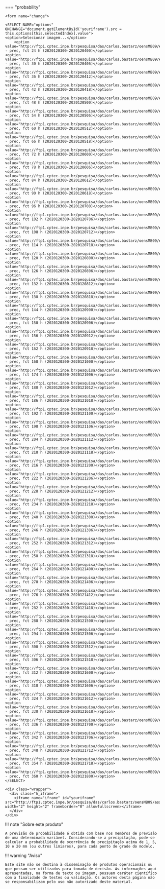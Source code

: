

=== "probability"

    <form name="change">
    
    <SELECT NAME="options" ONCHANGE="document.getElementById('youriframe').src = this.options[this.selectedIndex].value">
    <option>Selecionar imagem...</option>
        <option value="http://ftp1.cptec.inpe.br/pesquisa/das/carlos.bastarz/oensMB09/exps/gnu_singularity_m128p_p64p/prod/probability/2020120300/prec20201203002020120400.png">probability - prec, fct 24 h (2020120300-2020120400)</option>
    <option value="http://ftp1.cptec.inpe.br/pesquisa/das/carlos.bastarz/oensMB09/exps/gnu_singularity_m128p_p64p/prod/probability/2020120300/prec20201203002020120406.png">probability - prec, fct 30 h (2020120300-2020120406)</option>
    <option value="http://ftp1.cptec.inpe.br/pesquisa/das/carlos.bastarz/oensMB09/exps/gnu_singularity_m128p_p64p/prod/probability/2020120300/prec20201203002020120412.png">probability - prec, fct 36 h (2020120300-2020120412)</option>
    <option value="http://ftp1.cptec.inpe.br/pesquisa/das/carlos.bastarz/oensMB09/exps/gnu_singularity_m128p_p64p/prod/probability/2020120300/prec20201203002020120418.png">probability - prec, fct 42 h (2020120300-2020120418)</option>
    <option value="http://ftp1.cptec.inpe.br/pesquisa/das/carlos.bastarz/oensMB09/exps/gnu_singularity_m128p_p64p/prod/probability/2020120300/prec20201203002020120500.png">probability - prec, fct 48 h (2020120300-2020120500)</option>
    <option value="http://ftp1.cptec.inpe.br/pesquisa/das/carlos.bastarz/oensMB09/exps/gnu_singularity_m128p_p64p/prod/probability/2020120300/prec20201203002020120506.png">probability - prec, fct 54 h (2020120300-2020120506)</option>
    <option value="http://ftp1.cptec.inpe.br/pesquisa/das/carlos.bastarz/oensMB09/exps/gnu_singularity_m128p_p64p/prod/probability/2020120300/prec20201203002020120512.png">probability - prec, fct 60 h (2020120300-2020120512)</option>
    <option value="http://ftp1.cptec.inpe.br/pesquisa/das/carlos.bastarz/oensMB09/exps/gnu_singularity_m128p_p64p/prod/probability/2020120300/prec20201203002020120518.png">probability - prec, fct 66 h (2020120300-2020120518)</option>
    <option value="http://ftp1.cptec.inpe.br/pesquisa/das/carlos.bastarz/oensMB09/exps/gnu_singularity_m128p_p64p/prod/probability/2020120300/prec20201203002020120600.png">probability - prec, fct 72 h (2020120300-2020120600)</option>
    <option value="http://ftp1.cptec.inpe.br/pesquisa/das/carlos.bastarz/oensMB09/exps/gnu_singularity_m128p_p64p/prod/probability/2020120300/prec20201203002020120606.png">probability - prec, fct 78 h (2020120300-2020120606)</option>
    <option value="http://ftp1.cptec.inpe.br/pesquisa/das/carlos.bastarz/oensMB09/exps/gnu_singularity_m128p_p64p/prod/probability/2020120300/prec20201203002020120612.png">probability - prec, fct 84 h (2020120300-2020120612)</option>
    <option value="http://ftp1.cptec.inpe.br/pesquisa/das/carlos.bastarz/oensMB09/exps/gnu_singularity_m128p_p64p/prod/probability/2020120300/prec20201203002020120618.png">probability - prec, fct 90 h (2020120300-2020120618)</option>
    <option value="http://ftp1.cptec.inpe.br/pesquisa/das/carlos.bastarz/oensMB09/exps/gnu_singularity_m128p_p64p/prod/probability/2020120300/prec20201203002020120700.png">probability - prec, fct 96 h (2020120300-2020120700)</option>
    <option value="http://ftp1.cptec.inpe.br/pesquisa/das/carlos.bastarz/oensMB09/exps/gnu_singularity_m128p_p64p/prod/probability/2020120300/prec20201203002020120706.png">probability - prec, fct 102 h (2020120300-2020120706)</option>
    <option value="http://ftp1.cptec.inpe.br/pesquisa/das/carlos.bastarz/oensMB09/exps/gnu_singularity_m128p_p64p/prod/probability/2020120300/prec20201203002020120712.png">probability - prec, fct 108 h (2020120300-2020120712)</option>
    <option value="http://ftp1.cptec.inpe.br/pesquisa/das/carlos.bastarz/oensMB09/exps/gnu_singularity_m128p_p64p/prod/probability/2020120300/prec20201203002020120718.png">probability - prec, fct 114 h (2020120300-2020120718)</option>
    <option value="http://ftp1.cptec.inpe.br/pesquisa/das/carlos.bastarz/oensMB09/exps/gnu_singularity_m128p_p64p/prod/probability/2020120300/prec20201203002020120800.png">probability - prec, fct 120 h (2020120300-2020120800)</option>
    <option value="http://ftp1.cptec.inpe.br/pesquisa/das/carlos.bastarz/oensMB09/exps/gnu_singularity_m128p_p64p/prod/probability/2020120300/prec20201203002020120806.png">probability - prec, fct 126 h (2020120300-2020120806)</option>
    <option value="http://ftp1.cptec.inpe.br/pesquisa/das/carlos.bastarz/oensMB09/exps/gnu_singularity_m128p_p64p/prod/probability/2020120300/prec20201203002020120812.png">probability - prec, fct 132 h (2020120300-2020120812)</option>
    <option value="http://ftp1.cptec.inpe.br/pesquisa/das/carlos.bastarz/oensMB09/exps/gnu_singularity_m128p_p64p/prod/probability/2020120300/prec20201203002020120818.png">probability - prec, fct 138 h (2020120300-2020120818)</option>
    <option value="http://ftp1.cptec.inpe.br/pesquisa/das/carlos.bastarz/oensMB09/exps/gnu_singularity_m128p_p64p/prod/probability/2020120300/prec20201203002020120900.png">probability - prec, fct 144 h (2020120300-2020120900)</option>
    <option value="http://ftp1.cptec.inpe.br/pesquisa/das/carlos.bastarz/oensMB09/exps/gnu_singularity_m128p_p64p/prod/probability/2020120300/prec20201203002020120906.png">probability - prec, fct 150 h (2020120300-2020120906)</option>
    <option value="http://ftp1.cptec.inpe.br/pesquisa/das/carlos.bastarz/oensMB09/exps/gnu_singularity_m128p_p64p/prod/probability/2020120300/prec20201203002020120912.png">probability - prec, fct 156 h (2020120300-2020120912)</option>
    <option value="http://ftp1.cptec.inpe.br/pesquisa/das/carlos.bastarz/oensMB09/exps/gnu_singularity_m128p_p64p/prod/probability/2020120300/prec20201203002020120918.png">probability - prec, fct 162 h (2020120300-2020120918)</option>
    <option value="http://ftp1.cptec.inpe.br/pesquisa/das/carlos.bastarz/oensMB09/exps/gnu_singularity_m128p_p64p/prod/probability/2020120300/prec20201203002020121000.png">probability - prec, fct 168 h (2020120300-2020121000)</option>
    <option value="http://ftp1.cptec.inpe.br/pesquisa/das/carlos.bastarz/oensMB09/exps/gnu_singularity_m128p_p64p/prod/probability/2020120300/prec20201203002020121006.png">probability - prec, fct 174 h (2020120300-2020121006)</option>
    <option value="http://ftp1.cptec.inpe.br/pesquisa/das/carlos.bastarz/oensMB09/exps/gnu_singularity_m128p_p64p/prod/probability/2020120300/prec20201203002020121012.png">probability - prec, fct 180 h (2020120300-2020121012)</option>
    <option value="http://ftp1.cptec.inpe.br/pesquisa/das/carlos.bastarz/oensMB09/exps/gnu_singularity_m128p_p64p/prod/probability/2020120300/prec20201203002020121018.png">probability - prec, fct 186 h (2020120300-2020121018)</option>
    <option value="http://ftp1.cptec.inpe.br/pesquisa/das/carlos.bastarz/oensMB09/exps/gnu_singularity_m128p_p64p/prod/probability/2020120300/prec20201203002020121100.png">probability - prec, fct 192 h (2020120300-2020121100)</option>
    <option value="http://ftp1.cptec.inpe.br/pesquisa/das/carlos.bastarz/oensMB09/exps/gnu_singularity_m128p_p64p/prod/probability/2020120300/prec20201203002020121106.png">probability - prec, fct 198 h (2020120300-2020121106)</option>
    <option value="http://ftp1.cptec.inpe.br/pesquisa/das/carlos.bastarz/oensMB09/exps/gnu_singularity_m128p_p64p/prod/probability/2020120300/prec20201203002020121112.png">probability - prec, fct 204 h (2020120300-2020121112)</option>
    <option value="http://ftp1.cptec.inpe.br/pesquisa/das/carlos.bastarz/oensMB09/exps/gnu_singularity_m128p_p64p/prod/probability/2020120300/prec20201203002020121118.png">probability - prec, fct 210 h (2020120300-2020121118)</option>
    <option value="http://ftp1.cptec.inpe.br/pesquisa/das/carlos.bastarz/oensMB09/exps/gnu_singularity_m128p_p64p/prod/probability/2020120300/prec20201203002020121200.png">probability - prec, fct 216 h (2020120300-2020121200)</option>
    <option value="http://ftp1.cptec.inpe.br/pesquisa/das/carlos.bastarz/oensMB09/exps/gnu_singularity_m128p_p64p/prod/probability/2020120300/prec20201203002020121206.png">probability - prec, fct 222 h (2020120300-2020121206)</option>
    <option value="http://ftp1.cptec.inpe.br/pesquisa/das/carlos.bastarz/oensMB09/exps/gnu_singularity_m128p_p64p/prod/probability/2020120300/prec20201203002020121212.png">probability - prec, fct 228 h (2020120300-2020121212)</option>
    <option value="http://ftp1.cptec.inpe.br/pesquisa/das/carlos.bastarz/oensMB09/exps/gnu_singularity_m128p_p64p/prod/probability/2020120300/prec20201203002020121218.png">probability - prec, fct 234 h (2020120300-2020121218)</option>
    <option value="http://ftp1.cptec.inpe.br/pesquisa/das/carlos.bastarz/oensMB09/exps/gnu_singularity_m128p_p64p/prod/probability/2020120300/prec20201203002020121300.png">probability - prec, fct 240 h (2020120300-2020121300)</option>
    <option value="http://ftp1.cptec.inpe.br/pesquisa/das/carlos.bastarz/oensMB09/exps/gnu_singularity_m128p_p64p/prod/probability/2020120300/prec20201203002020121306.png">probability - prec, fct 246 h (2020120300-2020121306)</option>
    <option value="http://ftp1.cptec.inpe.br/pesquisa/das/carlos.bastarz/oensMB09/exps/gnu_singularity_m128p_p64p/prod/probability/2020120300/prec20201203002020121312.png">probability - prec, fct 252 h (2020120300-2020121312)</option>
    <option value="http://ftp1.cptec.inpe.br/pesquisa/das/carlos.bastarz/oensMB09/exps/gnu_singularity_m128p_p64p/prod/probability/2020120300/prec20201203002020121318.png">probability - prec, fct 258 h (2020120300-2020121318)</option>
    <option value="http://ftp1.cptec.inpe.br/pesquisa/das/carlos.bastarz/oensMB09/exps/gnu_singularity_m128p_p64p/prod/probability/2020120300/prec20201203002020121400.png">probability - prec, fct 264 h (2020120300-2020121400)</option>
    <option value="http://ftp1.cptec.inpe.br/pesquisa/das/carlos.bastarz/oensMB09/exps/gnu_singularity_m128p_p64p/prod/probability/2020120300/prec20201203002020121406.png">probability - prec, fct 270 h (2020120300-2020121406)</option>
    <option value="http://ftp1.cptec.inpe.br/pesquisa/das/carlos.bastarz/oensMB09/exps/gnu_singularity_m128p_p64p/prod/probability/2020120300/prec20201203002020121412.png">probability - prec, fct 276 h (2020120300-2020121412)</option>
    <option value="http://ftp1.cptec.inpe.br/pesquisa/das/carlos.bastarz/oensMB09/exps/gnu_singularity_m128p_p64p/prod/probability/2020120300/prec20201203002020121418.png">probability - prec, fct 282 h (2020120300-2020121418)</option>
    <option value="http://ftp1.cptec.inpe.br/pesquisa/das/carlos.bastarz/oensMB09/exps/gnu_singularity_m128p_p64p/prod/probability/2020120300/prec20201203002020121500.png">probability - prec, fct 288 h (2020120300-2020121500)</option>
    <option value="http://ftp1.cptec.inpe.br/pesquisa/das/carlos.bastarz/oensMB09/exps/gnu_singularity_m128p_p64p/prod/probability/2020120300/prec20201203002020121506.png">probability - prec, fct 294 h (2020120300-2020121506)</option>
    <option value="http://ftp1.cptec.inpe.br/pesquisa/das/carlos.bastarz/oensMB09/exps/gnu_singularity_m128p_p64p/prod/probability/2020120300/prec20201203002020121512.png">probability - prec, fct 300 h (2020120300-2020121512)</option>
    <option value="http://ftp1.cptec.inpe.br/pesquisa/das/carlos.bastarz/oensMB09/exps/gnu_singularity_m128p_p64p/prod/probability/2020120300/prec20201203002020121518.png">probability - prec, fct 306 h (2020120300-2020121518)</option>
    <option value="http://ftp1.cptec.inpe.br/pesquisa/das/carlos.bastarz/oensMB09/exps/gnu_singularity_m128p_p64p/prod/probability/2020120300/prec20201203002020121600.png">probability - prec, fct 312 h (2020120300-2020121600)</option>
    <option value="http://ftp1.cptec.inpe.br/pesquisa/das/carlos.bastarz/oensMB09/exps/gnu_singularity_m128p_p64p/prod/probability/2020120300/prec20201203002020121606.png">probability - prec, fct 318 h (2020120300-2020121606)</option>
    <option value="http://ftp1.cptec.inpe.br/pesquisa/das/carlos.bastarz/oensMB09/exps/gnu_singularity_m128p_p64p/prod/probability/2020120300/prec20201203002020121612.png">probability - prec, fct 324 h (2020120300-2020121612)</option>
    <option value="http://ftp1.cptec.inpe.br/pesquisa/das/carlos.bastarz/oensMB09/exps/gnu_singularity_m128p_p64p/prod/probability/2020120300/prec20201203002020121618.png">probability - prec, fct 330 h (2020120300-2020121618)</option>
    <option value="http://ftp1.cptec.inpe.br/pesquisa/das/carlos.bastarz/oensMB09/exps/gnu_singularity_m128p_p64p/prod/probability/2020120300/prec20201203002020121700.png">probability - prec, fct 336 h (2020120300-2020121700)</option>
    <option value="http://ftp1.cptec.inpe.br/pesquisa/das/carlos.bastarz/oensMB09/exps/gnu_singularity_m128p_p64p/prod/probability/2020120300/prec20201203002020121706.png">probability - prec, fct 342 h (2020120300-2020121706)</option>
    <option value="http://ftp1.cptec.inpe.br/pesquisa/das/carlos.bastarz/oensMB09/exps/gnu_singularity_m128p_p64p/prod/probability/2020120300/prec20201203002020121712.png">probability - prec, fct 348 h (2020120300-2020121712)</option>
    <option value="http://ftp1.cptec.inpe.br/pesquisa/das/carlos.bastarz/oensMB09/exps/gnu_singularity_m128p_p64p/prod/probability/2020120300/prec20201203002020121718.png">probability - prec, fct 354 h (2020120300-2020121718)</option>
    <option value="http://ftp1.cptec.inpe.br/pesquisa/das/carlos.bastarz/oensMB09/exps/gnu_singularity_m128p_p64p/prod/probability/2020120300/prec20201203002020121800.png">probability - prec, fct 360 h (2020120300-2020121800)</option>
    </SELECT>
    
    <div class="wrapper">
      <div class="h_iframe">
        <iframe name="iframe" id="youriframe" src="http://ftp1.cptec.inpe.br/pesquisa/das/carlos.bastarz/oensMB09/assets/white_bkg.png" width="2" height="2" frameborder="0" allowfullscreen></iframe>
      </div>
    </div>


!!! note "Sobre este produto"

    A previsão de probabilidade é obtida com base nos membros de previsão de uma determinada variável. Considerando-se a precipitação, pode-se calcular a probabilidade de ocorrência de precipitação acima de 1, 5, 10 e 20 mm (ou outros limiares), para cada ponto de grade do modelo.

!!! warning "Aviso"

    Este site não se destina à disseminação de produtos operacionais ou que possam ser utilizados para tomada de decisão. As informações aqui apresentadas, na forma de texto ou imagem, possuem caráter científico com a finalidade de testes ou validação. Os autores desta página não se responsabilizam pelo uso não autorizado deste material.
